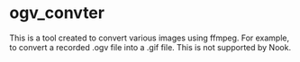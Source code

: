 # ogv_convter
This is a tool created to convert various images using ffmpeg.
For example, to convert a recorded .ogv file into a .gif file. This is not supported by Nook.
